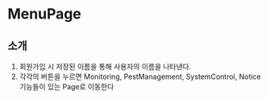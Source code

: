 # MenuPage


## 소개
1. 회원가입 시 저장된 이름을 통해 사용자의 이름을 나타낸다.
2. 각각의 버튼을 누르면 Monitoring, PestManagement, SystemControl, Notice 기능들이 있는 Page로 이동한다

